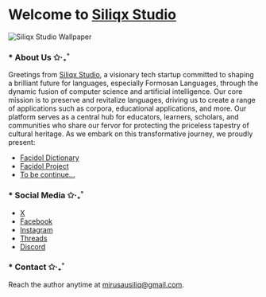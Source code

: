 # Welcome to [Siliqx Studio](http://github.com/siliqx)

![Siliqx Studio Wallpaper](https://cdn.discordapp.com/attachments/899426054547079201/1199886434975367248/siliqx-background.png?ex=65c42c52&is=65b1b752&hm=1d4d75ab36f0cbfba23e3a2bfac504927a58595b1f523da23557252d8f6c8da1&)

### * About Us ✩‧₊˚

Greetings from [Siliqx Studio](http://github.com/siliqx), a visionary tech startup committed to shaping a brilliant future for languages, especially Formosan Languages, through the dynamic fusion of computer science and artificial intelligence. Our core mission is to preserve and revitalize languages, driving us to create a range of applications such as corpora, educational applications, and more. Our platform serves as a central hub for educators, learners, scholars, and communities who share our fervor for protecting the priceless tapestry of cultural heritage. As we embark on this transformative journey, we proudly present:

- [Facidol Dictionary](https://lab.mirusausiliq.com/facidol-dict)
- [Facidol Project](https://lab.mirusausiliq.com/facidolproject)
- [To be continue...](https://www.youtube.com/watch?v=dQw4w9WgXcQ)

### * Social Media ✩‧₊˚

- [X](https://twitter.com/siliqxstudio)
- [Facebook](https://www.facebook.com/siliqx)
- [Instagram](https://www.instagram.com/siliqx)
- [Threads](https://www.threads.net/@siliqx)
- [Discord](https://discord.gg/yskWCsdv6H)

### * Contact ✩‧₊˚

Reach the author anytime at <mirusausiliq@gmail.com>.
